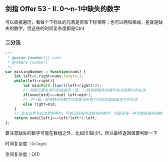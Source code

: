 ##  剑指 Offer 53 - II. 0～n-1中缺失的数字

可以直接遍历，看每个下标处的元素是否和下标相等；也可以两和相减，差就是缺失的数字，但这些的时间复杂度都是O(n)

### 二分法

```javascript
/**
 * @param {number[]} nums
 * @return {number}
 */
var missingNumber = function(nums) {
    let left=0,right=nums.length-1;
    while(left<right){
        let mid=Math.floor((left+right)/2);
        // 判断元素与索引的值是否一致, 一致说明缺失的数字在当前索引的右边
        if(nums[mid]===mid) left=mid+1;
        // 不一致，说明缺失的数字可能是当前索引对应的值或者在它的左边  
        else right=mid;  
    }
    // 当左边界与右边界相等时，可能已经指向该缺失的数字，但是还有一种可能是缺失的数字在数组之外，比如[0]缺少1
    return nums[left]===left?left+1:left;
};
```

要注意缺失的数字可能在数组之外，比如[0]缺少1，所以最终返回值要判断一下

时间复杂度：`O(logn)`

空间复杂度：O(1)